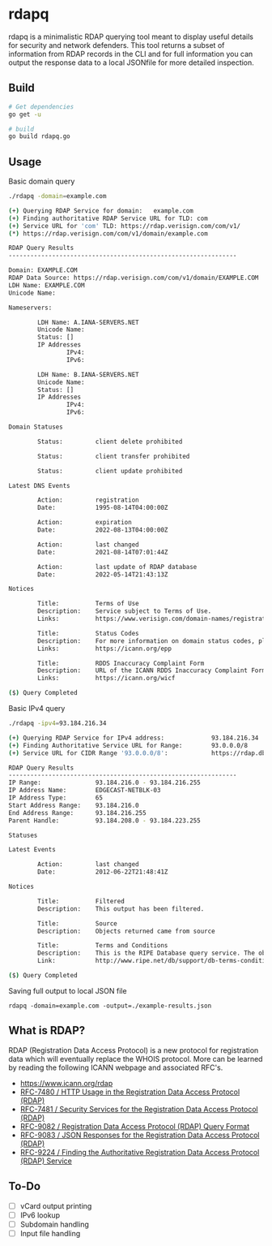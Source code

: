 # rdapq

rdapq is a minimalistic RDAP querying tool meant to display useful details for security and network defenders.  This tool returns a subset of information from RDAP records in the CLI and for full information you can output the response data to a local JSONfile for more detailed inspection.

## Build
```bash
# Get dependencies
go get -u

# build
go build rdapq.go
```

## Usage

Basic domain query

```bash
./rdapq -domain=example.com

(+) Querying RDAP Service for domain:   example.com
(+) Finding authoritative RDAP Service URL for TLD: com
(+) Service URL for 'com' TLD: https://rdap.verisign.com/com/v1/
(*) https://rdap.verisign.com/com/v1/domain/example.com

RDAP Query Results
---------------------------------------------------------------

Domain: EXAMPLE.COM
RDAP Data Source: https://rdap.verisign.com/com/v1/domain/EXAMPLE.COM
LDH Name: EXAMPLE.COM
Unicode Name: 

Nameservers:

        LDH Name: A.IANA-SERVERS.NET
        Unicode Name: 
        Status: []
        IP Addresses
                IPv4:
                IPv6:

        LDH Name: B.IANA-SERVERS.NET
        Unicode Name: 
        Status: []
        IP Addresses
                IPv4:
                IPv6:

Domain Statuses

        Status:         client delete prohibited

        Status:         client transfer prohibited

        Status:         client update prohibited

Latest DNS Events

        Action:         registration
        Date:           1995-08-14T04:00:00Z

        Action:         expiration
        Date:           2022-08-13T04:00:00Z

        Action:         last changed
        Date:           2021-08-14T07:01:44Z

        Action:         last update of RDAP database
        Date:           2022-05-14T21:43:13Z

Notices

        Title:          Terms of Use
        Description:    Service subject to Terms of Use.
        Links:          https://www.verisign.com/domain-names/registration-data-access-protocol/terms-service/index.xhtml

        Title:          Status Codes
        Description:    For more information on domain status codes, please visit https://icann.org/epp
        Links:          https://icann.org/epp

        Title:          RDDS Inaccuracy Complaint Form
        Description:    URL of the ICANN RDDS Inaccuracy Complaint Form: https://icann.org/wicf
        Links:          https://icann.org/wicf

($) Query Completed

```

Basic IPv4 query

```bash
./rdapq -ipv4=93.184.216.34

(+) Querying RDAP Service for IPv4 address:             93.184.216.34
(+) Finding Authoritative Service URL for Range:        93.0.0.0/8
(+) Service URL for CIDR Range '93.0.0.0/8':            https://rdap.db.ripe.net/

RDAP Query Results
---------------------------------------------------------------
IP Range:               93.184.216.0 - 93.184.216.255
IP Address Name:        EDGECAST-NETBLK-03
IP Address Type:        65
Start Address Range:    93.184.216.0
End Address Range:      93.184.216.255
Parent Handle:          93.184.208.0 - 93.184.223.255

Statuses

Latest Events

        Action:         last changed
        Date:           2012-06-22T21:48:41Z

Notices

        Title:          Filtered
        Description:    This output has been filtered.

        Title:          Source
        Description:    Objects returned came from source

        Title:          Terms and Conditions
        Description:    This is the RIPE Database query service. The objects are in RDAP format.
        Link:           http://www.ripe.net/db/support/db-terms-conditions.pdf

($) Query Completed

```

Saving full output to local JSON file

`rdapq -domain=example.com -output=./example-results.json`

## What is RDAP?

RDAP (Registration Data Access Protocol) is a new protocol for registration data which will eventually replace the WHOIS protocol. More can be learned by reading the following ICANN webpage and associated RFC's.

- https://www.icann.org/rdap
- [RFC-7480 / HTTP Usage in the Registration Data Access Protocol (RDAP)](https://datatracker.ietf.org/doc/html/rfc7480)
- [RFC-7481 / Security Services for the Registration Data Access Protocol (RDAP)](https://datatracker.ietf.org/doc/html/rfc7481)
- [RFC-9082 / Registration Data Access Protocol (RDAP) Query Format](https://datatracker.ietf.org/doc/html/rfc9082)
- [RFC-9083 / JSON Responses for the Registration Data Access Protocol (RDAP)](https://datatracker.ietf.org/doc/html/rfc9083)
- [RFC-9224 / Finding the Authoritative Registration Data Access Protocol (RDAP) Service](https://datatracker.ietf.org/doc/html/rfc9224)

## To-Do
- [ ] vCard output printing
- [ ] IPv6 lookup
- [ ] Subdomain handling
- [ ] Input file handling
